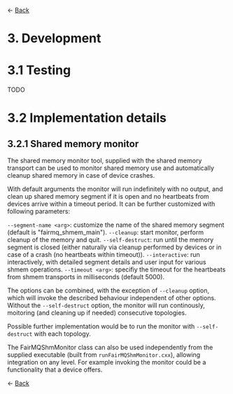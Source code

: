 ← [Back](../README.md)

# 3. Development

# 3.1 Testing

TODO

# 3.2 Implementation details

## 3.2.1 Shared memory monitor

The shared memory monitor tool, supplied with the shared memory transport can be used to monitor shared memory use and automatically cleanup shared memory in case of device crashes.

With default arguments the monitor will run indefinitely with no output, and clean up shared memory segment if it is open and no heartbeats from devices arrive within a timeout period. It can be further customized with following parameters: 

  `--segment-name <arg>`: customize the name of the shared memory segment (default is "fairmq_shmem_main").
  `--cleanup`: start monitor, perform cleanup of the memory and quit.
  `--self-destruct`: run until the memory segment is closed (either naturally via cleanup performed by devices or in case of a crash (no heartbeats within timeout)).
  `--interactive`: run interactively, with detailed segment details and user input for various shmem operations.
  `--timeout <arg>`: specifiy the timeout for the heartbeats from shmem transports in milliseconds (default 5000).

The options can be combined, with the exception of `--cleanup` option, which will invoke the described behaviour independent of other options.
Without the `--self-destruct` option, the monitor will run continously, moitoring (and cleaning up if needed) consecutive topologies.

Possible further implementation would be to run the monitor with `--self-destruct` with each topology.

The FairMQShmMonitor class can also be used independently from the supplied executable (built from `runFairMQShmMonitor.cxx`), allowing integration on any level. For example invoking the monitor could be a functionality that a device offers.

← [Back](../README.md)
